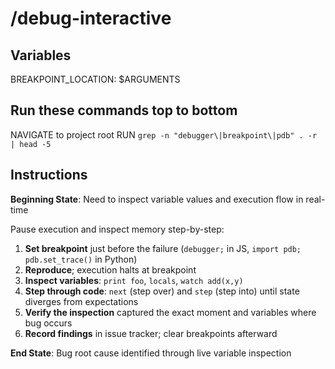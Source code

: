 # /debug-interactive

## Variables

BREAKPOINT_LOCATION: $ARGUMENTS

## Run these commands top to bottom

NAVIGATE to project root
RUN `grep -n "debugger\|breakpoint\|pdb" . -r | head -5`

## Instructions

**Beginning State**: Need to inspect variable values and execution flow in real-time

Pause execution and inspect memory step-by-step:

1. **Set breakpoint** just before the failure (`debugger;` in JS, `import pdb; pdb.set_trace()` in Python)
2. **Reproduce**; execution halts at breakpoint
3. **Inspect variables**: `print foo`, `locals`, `watch add(x,y)`
4. **Step through code**: `next` (step over) and `step` (step into) until state diverges from expectations
5. **Verify the inspection** captured the exact moment and variables where bug occurs
6. **Record findings** in issue tracker; clear breakpoints afterward

**End State**: Bug root cause identified through live variable inspection
